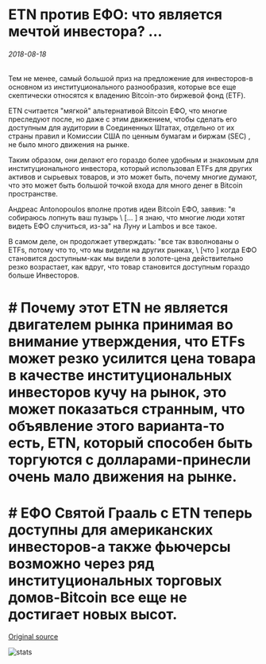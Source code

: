 # ETN против ЕФО: что является мечтой инвестора? ...

###### 2018-08-18

Тем не менее, самый большой приз на предложение для инвесторов-в основном из институционального разнообразия, которые все еще скептически относятся к владению Bitcoin-это биржевой фонд (ETF).

ETN считается "мягкой" альтернативой Bitcoin ЕФО, что многие преследуют после, но даже с этим движением, чтобы сделать его доступным для аудитории в Соединенных Штатах, отдельно от их страны правил и Комиссии США по ценным бумагам и биржам (SEC) , не было много движения на рынке.

Таким образом, они делают его гораздо более удобным и знакомым для институционального инвестора, который использовал ETFs для других активов и сырьевых товаров, и это может быть, почему многие думают, что это может быть большой точкой входа для много денег в Bitcoin пространстве.

Андреас Antonopoulos вполне против идеи Bitcoin ЕФО, заявив: "я собираюсь лопнуть ваш пузырь \ [... \] я знаю, что многие люди хотят видеть ЕФО случиться, из-за" на Луну и Lambos и все такое.

В самом деле, он продолжает утверждать: "все так взволнованы о ETFs, потому что то, что мы видели на других рынках, \ [что \] когда ЕФО становится доступным-как мы видели в золоте-цена действительно резко возрастает, как вдруг, что товар становится доступным гораздо больше Инвесторов.

# # Почему этот ETN не является двигателем рынка принимая во внимание утверждения, что ETFs может резко усилится цена товара в качестве институциональных инвесторов кучу на рынок, это может показаться странным, что объявление этого варианта-то есть, ETN, который способен быть торгуются с долларами-принесли очень мало движения на рынке.

# # ЕФО Святой Грааль с ETN теперь доступны для американских инвесторов-а также фьючерсы возможно через ряд институциональных торговых домов-Bitcoin все еще не достигает новых высот.

[Original source](https://cointelegraph.com/news/etn-vs-etf-which-is-the-investors-dream)

![stats](https://c.statcounter.com/11760860/0/a89fa40b/1/ "stats")